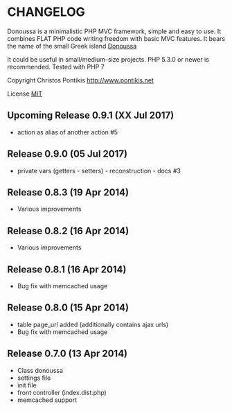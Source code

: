 CHANGELOG
========

Donoussa is a minimalistic PHP MVC framework, simple and easy to use. It combines FLAT PHP code writing freedom with basic MVC features. It bears the name of the small Greek island [Donoussa](http://en.wikipedia.org/wiki/Donoussa)

It could be useful in small/medium-size projects. PHP 5.3.0 or newer is recommended. Tested with PHP 7

Copyright Christos Pontikis http://www.pontikis.net

License [MIT](https://github.com/pontikis/donoussa/blob/master/MIT_LICENSE)


Upcoming Release 0.9.1 (XX Jul 2017)
---------------------------

* action as alias of another action #5


Release 0.9.0 (05 Jul 2017)
---------------------------

* private vars (getters - setters) - reconstruction - docs #3

Release 0.8.3 (19 Apr 2014)
---------------------------
* Various improvements

Release 0.8.2 (16 Apr 2014)
---------------------------
* Various improvements

Release 0.8.1 (16 Apr 2014)
---------------------------
* Bug fix with memcached usage

Release 0.8.0 (15 Apr 2014)
---------------------------
* table page_url added (additionally contains ajax urls)
* Bug fix with memcached usage

Release 0.7.0 (13 Apr 2014)
---------------------------
* Class donoussa
* settings file
* init file
* front controller (index.dist.php)
* memcached support